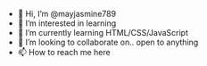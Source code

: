 - 👋 Hi, I’m @mayjasmine789
- 👀 I’m interested in learning
- 🌱 I’m currently learning HTML/CSS/JavaScript
- 💞️ I’m looking to collaborate on.. open to anything
- 📫 How to reach me here

<!---
mayjasmine789/mayjasmine789 is a ✨ special ✨ repository because its `README.md` (this file) appears on your GitHub profile.
You can click the Preview link to take a look at your changes.
--->
